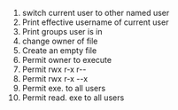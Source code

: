 1. switch current user to other named user
2. Print effective username of current user
3. Print groups user is in
4. change owner of file
5. Create an empty file
6. Permit owner to execute
7. Permit rwx r-x r--
8. Permit rwx r-x --x
9. Permit exe. to all users
10. Permit read. exe to all users
